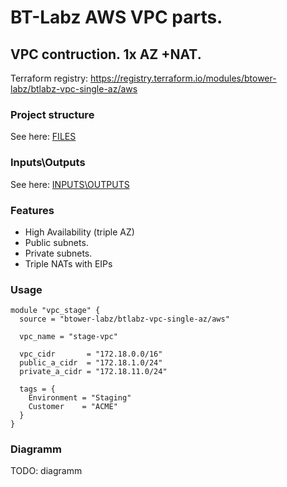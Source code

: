 # BT-Labz AWS VPC parts.

## VPC contruction. 1x AZ +NAT.

Terraform registry: https://registry.terraform.io/modules/btower-labz/btlabz-vpc-single-az/aws

### Project structure

See here: [FILES](FILES.md)

### Inputs\Outputs

See here: [INPUTS\OUTPUTS](INOUT.md)

### Features

* High Availability (triple AZ)
* Public subnets.
* Private subnets.
* Triple NATs with EIPs

### Usage

```
module "vpc_stage" {
  source = "btower-labz/btlabz-vpc-single-az/aws"
  
  vpc_name = "stage-vpc"

  vpc_cidr       = "172.18.0.0/16"
  public_a_cidr  = "172.18.1.0/24"
  private_a_cidr = "172.18.11.0/24"

  tags = {
    Environment = "Staging"
    Customer    = "ACME"
  }
}
```

### Diagramm

TODO: diagramm

